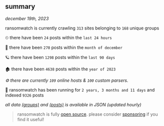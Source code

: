 
## summary
_december 19th, 2023_

ransomwatch is currently crawling `313` sites belonging to `168` unique groups

⏲ there have been `24` posts within the `last 24 hours`

🦈 there have been `270` posts within the `month of december`

🪐 there have been `1298` posts within the `last 90 days`

🏚 there have been `4638` posts within the `year of 2023`

_⚙️ there are currently `109` online hosts & `100` custom parsers._

🦕 ransomwatch has been running for `2 years, 3 months and 11 days` and indexed `9326` posts

_all data  [(groups)](http://ransomwhat.telemetry.ltd/groups) and [(posts)](http://ransomwhat.telemetry.ltd/posts) is available in JSON (updated hourly)_

> ransomwatch is fully [open source](https://github.com/joshhighet/ransomwatch#ransomwatch--). please consider [sponsoring](https://github.com/sponsors/joshhighet) if you find it useful!

